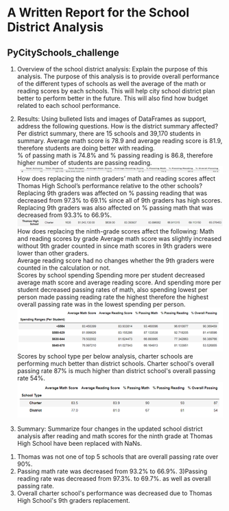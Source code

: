# A Written Report for the School District Analysis
## PyCitySchools_challenge
1. Overview of the school district analysis: Explain the purpose of this analysis.
The purpose of this analysis is to provide overall performance of the different types of schools as well the average of the math or reading scores by each schools. 
This will help city school district plan better to perform better in the future.  This will also find how budget related to each school performance.

2. Results: Using bulleted lists and images of DataFrames as support, address the following questions.
How is the district summary affected?
Per district summary, there are 15 schools and 39,170 students in summary.  Average math score is 78.9 and average reading score is 81.9, therefore students are doing better with reading.  
% of passing math is 74.8% and % passing reading is 86.8, therefore higher number of students are passing reading.  
![image](https://github.com/Jrobinson3/PyCitySchools_challenge/blob/main/1.png)
How does replacing the ninth graders’ math and reading scores affect Thomas High School’s performance relative to the other schools?
Replacing 9th graders was affected on % passing reading that was decreased from 97.3% to 69.1% since all of 9th graders has high scores.  Replacing 9th graders was also affected  on % passing math  that was decreased from 93.3% to  66.9%. 
![image](https://github.com/Jrobinson3/PyCitySchools_challenge/blob/main/2.png)
How does replacing the ninth-grade scores affect the following:
Math and reading scores by grade
Average math score was slightly increased without 9th grader counted in since math scores in 9th graders were lower than other graders.  
Average reading score had no changes whether the 9th graders were counted in the calculation or not.   
Scores by school spending
Spending more per student decreased average math score and average reading score.  And spending more per student decreased passing rates of math, also spending lowest per person made passing reading rate the highest therefore the highest overall passing rate was in the lowest spending per person. 
![image](https://github.com/Jrobinson3/PyCitySchools_challenge/blob/main/3.png)
Scores by school type
per below analysis, charter schools are performing much better than district schools.   Charter school's overall passing rate 87% is much higher than district school's overall passing rate 54%. 
![image](https://github.com/Jrobinson3/PyCitySchools_challenge/blob/main/4.png)
3. Summary: Summarize four changes in the updated school district analysis after reading and math scores for the ninth grade at Thomas High School have been replaced with NaNs.
1) Thomas was not one of top 5 schools that are overall passing rate over 90%.  
2) Passing math rate was decreased from 93.2% to 66.9%.
3)Passing reading rate was decreased from 97.3%. to  69.7%. as well as overall passing rate. 
4) Overall charter school's performance was decreased due to Thomas High School's 9th graders replacement. 
